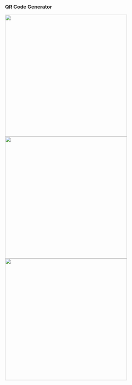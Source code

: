 ### QR Code Generator
<p>
<img src="https://github.com/user-attachments/assets/dc2dd8a1-8a1e-48b6-b18a-0f61cab77a08"height=400 weidth=180>
<img src="https://github.com/user-attachments/assets/32b099e7-c1b2-4940-ac26-847a55edb0b7"height=400 weidth=180>
<img src="https://github.com/user-attachments/assets/c0d6735b-b39a-43e5-844f-3f3ff891aac8"height=400 weidth=180>


  
</p>


